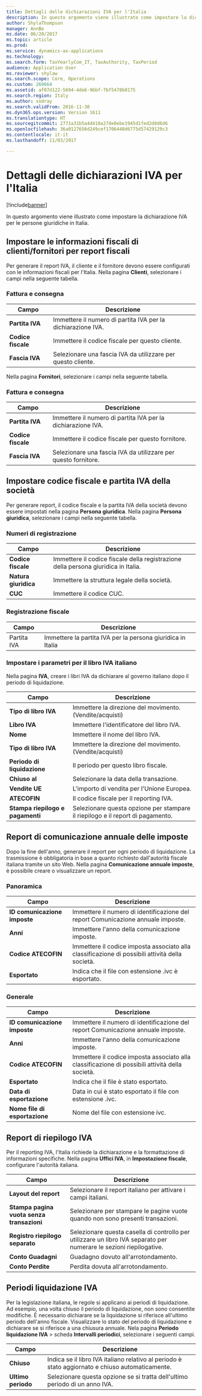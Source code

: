 ```yaml
---
title: Dettagli delle dichiarazioni IVA per l'Italia
description: In questo argomento viene illustrato come impostare la dichiarazione IVA per le persone giuridiche in Italia.
author: ShylaThompson
manager: AnnBe
ms.date: 06/20/2017
ms.topic: article
ms.prod: 
ms.service: dynamics-ax-applications
ms.technology: 
ms.search.form: TaxYearlyCom_IT, TaxAuthority, TaxPeriod
audience: Application User
ms.reviewer: shylaw
ms.search.scope: Core, Operations
ms.custom: 269664
ms.assetid: af07d122-5694-4de6-96bf-7bf5478b0175
ms.search.region: Italy
ms.author: sndray
ms.search.validFrom: 2016-11-30
ms.dyn365.ops.version: Version 1611
ms.translationtype: HT
ms.sourcegitcommit: 2771a31b5a4d418a27de0ebe1945d1fed2d8d6d6
ms.openlocfilehash: 36a0127656d249cef1706448d6775d57429129c3
ms.contentlocale: it-it
ms.lasthandoff: 11/03/2017

---
```


# <a name="vat-statements-details-for-italy"></a>Dettagli delle dichiarazioni IVA per l'Italia

[!include[banner](../includes/banner.md)]


In questo argomento viene illustrato come impostare la dichiarazione IVA per le persone giuridiche in Italia. 

## <a name="set-up-customervendor-tax-information-for-tax-reports"></a>Impostare le informazioni fiscali di clienti/fornitori per report fiscali

Per generare il report IVA, il cliente e il fornitore devono essere configurati con le informazioni fiscali per l'Italia. Nella pagina **Clienti**, selezionare i campi nella seguente tabella.

### <a name="invoice-and-delivery"></a>Fattura e consegna

| **Campo**             | **Descrizione**                                        |
|-----------------------|--------------------------------------------------------|
| **Partita IVA** | Immettere il numero di partita IVA per la dichiarazione IVA.       |
| **Codice fiscale**       | Immettere il codice fiscale per questo cliente.               |
| **Fascia IVA**   | Selezionare una fascia IVA da utilizzare per questo cliente. |

Nella pagina **Fornitori**, selezionare i campi nella seguente tabella.

### <a name="invoice-and-delivery"></a>Fattura e consegna

| **Campo**             | **Descrizione**                                      |
|-----------------------|------------------------------------------------------|
| **Partita IVA** | Immettere il numero di partita IVA per la dichiarazione IVA.     |
| **Codice fiscale**       | Immettere il codice fiscale per questo fornitore.               |
| **Fascia IVA**   | Selezionare una fascia IVA da utilizzare per questo fornitore. |

## <a name="set-up-a-company-fiscal-code-and-tax-registration-number"></a>Impostare codice fiscale e partita IVA della società
Per generare report, il codice fiscale e la partita IVA della società devono essere impostati nella pagina **Persona giuridica**. Nella pagina **Persona giuridica**, selezionare i campi nella seguente tabella.

### <a name="registration-numbers"></a>Numeri di registrazione

| **Campo**        | **Descrizione**                                                    |
|------------------|--------------------------------------------------------------------|
| **Codice fiscale**  | Immettere il codice fiscale della registrazione della persona giuridica in Italia. |
| **Natura giuridica** | Immettere la struttura legale della società.                          |
| **CUC**          | Immettere il codice CUC.                                                |

### <a name="tax-registration"></a>Registrazione fiscale

| **Campo**               | **Descrizione**                                                 |
|-------------------------|-----------------------------------------------------------------|
| Partita IVA | Immettere la partita IVA per la persona giuridica in Italia |

### <a name="set-up-parameters-for-italian-sales-tax-book"></a>Impostare i parametri per il libro IVA italiano

Nella pagina **IVA**, creare i libri IVA da dichiarare al governo italiano dopo il periodo di liquidazione.

| **Campo**                     | **Descrizione**                                 |
|-------------------------------|-------------------------------------------------|
| **Tipo di libro IVA**       | Immettere la direzione del movimento. (Vendite/acquisti)  |
| **Libro IVA**            | Immettere l'identificatore del libro IVA.     |
| **Nome**                      | Immettere il nome del libro IVA.           |
| **Tipo di libro IVA**       | Immettere la direzione del movimento. (Vendite/acquisti)  |
| **Periodo di liquidazione**         | Il periodo per questo libro fiscale.                   |
| **Chiuso al**                 | Selezionare la data della transazione.                    |
| **Vendite UE**                  | L'importo di vendita per l'Unione Europea.          |
| **ATECOFIN**                  | Il codice fiscale per il reporting IVA.           |
| **Stampa riepilogo e pagamenti** | Selezionare questa opzione per stampare il riepilogo e il report di pagamento. |

## <a name="yearly-tax-communication-report"></a>Report di comunicazione annuale delle imposte
Dopo la fine dell'anno, generare il report per ogni periodo di liquidazione. La trasmissione è obbligatoria in base a quanto richiesto dall'autorità fiscale italiana tramite un sito Web. Nella pagina **Comunicazione annuale imposte**, è possibile creare o visualizzare un report.

### <a name="overview"></a>Panoramica

| **Campo**                | **Descrizione**                                                                               |
|--------------------------|-----------------------------------------------------------------------------------------------|
| **ID comunicazione imposte** | Immettere il numero di identificazione del report Comunicazione annuale imposte.                       |
| **Anni**                | Immettere l'anno della comunicazione imposte.                                                      |
| **Codice ATECOFIN**        | Immettere il codice imposta associato alla classificazione di possibili attività della società. |
| **Esportato**             | Indica che il file con estensione .ivc è esportato.                                                     |

### <a name="general"></a>Generale

| **Campo**                | **Descrizione**                                                                               |
|--------------------------|-----------------------------------------------------------------------------------------------|
| **ID comunicazione imposte** | Immettere il numero di identificazione del report Comunicazione annuale imposte.                       |
| **Anni**                | Immettere l'anno della comunicazione imposte.                                                      |
| **Codice ATECOFIN**        | Immettere il codice imposta associato alla classificazione di possibili attività della società. |
| **Esportato**             | Indica che il file è stato esportato.                                                         |
| **Data di esportazione**       | Data in cui è stato esportato il file con estensione .ivc.                                                     |
| **Nome file di esportazione**     | Nome del file con estensione ivc.                                                                    |

## <a name="vat-summary-report"></a>Report di riepilogo IVA
Per il reporting IVA, l'Italia richiede la dichiarazione e la formattazione di informazioni specifiche. Nella pagina **Uffici IVA**, in **Impostazione fiscale**, configurare l'autorità italiana.

| **Campo**                                 | **Descrizione**                                                                                |
|-------------------------------------------|------------------------------------------------------------------------------------------------|
| **Layout del report**                         | Selezionare il report italiano per attivare i campi italiani.                                            |
| **Stampa pagina vuota senza transazioni** | Selezionare per stampare le pagine vuote quando non sono presenti transazioni.                                  |
| **Registro riepilogo separato**             | Selezionare questa casella di controllo per utilizzare un libro IVA separato per numerare le sezioni riepilogative. |
| **Conto Guadagni**                          | Guadagno dovuto all'arrotondamento.                                                                          |
| **Conto Perdite**                          | Perdita dovuta all'arrotondamento.                                                                          |

## <a name="sales-tax-settlement-periods"></a>Periodi liquidazione IVA
Per la legislazione italiana, le regole si applicano ai periodi di liquidazione. Ad esempio, una volta chiuso il periodo di liquidazione, non sono consentite modifiche. È necessario dichiarare se la liquidazione si riferisce all'ultimo periodo dell'anno fiscale. Visualizzare lo stato del periodo di liquidazione e dichiarare se si riferisce a una chiusura annuale. Nela pagina **Periodo liquidazione IVA** &gt; scheda **Intervalli periodici**, selezionare i seguenti campi.

| **Campo**       | **Descrizione**                                                                                   |
|-----------------|---------------------------------------------------------------------------------------------------|
| **Chiuso**      | Indica se il libro IVA italiano relativo al periodo è stato aggiornato e chiuso automaticamente. |
| **Ultimo periodo** | Selezionare questa opzione se si tratta dell'ultimo periodo di un anno IVA.                          |


